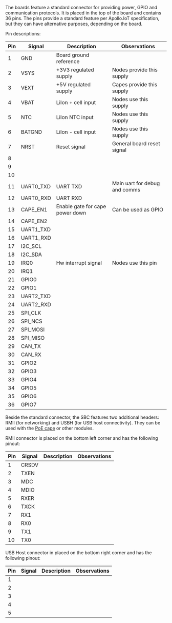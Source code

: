 The boards feature a standard connector for providing power, GPIO and communication protocols. It is placed in the top of the board and contains 36 pins. The pins provide a standard feature per Apollo.IoT specification, but they can have alternative purposes, depending on the board.

Pin descriptions:

| Pin | Signal | Description | Observations |
| ------ | ------ | ------ | ------ |
| 1 | GND | Board ground reference 
| 2 | VSYS | +3V3 regulated supply | Nodes provide this supply |
| 3 | VEXT | +5V regulated supply | Capes provide this supply |
| 4 | VBAT | LiIon + cell input | Nodes use this supply |
| 5 | NTC | LiIon NTC input | Nodes use this supply |
| 6 | BATGND | LiIon - cell input | Nodes use this supply |
| 7 | NRST | Reset signal | General board reset signal |
| 8 |
| 9 |
| 10 |
| 11 | UART0_TXD | UART TXD | Main uart for debug and comms|
| 12 | UART0_RXD | UART RXD |
| 13 | CAPE_EN1 | Enable gate for cape power down | Can be used as GPIO |
| 14 | CAPE_EN2 |
| 15 | UART1_TXD |
| 16 | UART1_RXD |
| 17 | I2C_SCL |
| 18 | I2C_SDA |
| 19 | IRQ0 | Hw interrupt signal | Nodes use this pin |
| 20 | IRQ1 |
| 21 | GPIO0 |
| 22 | GPIO1 |
| 23 | UART2_TXD |
| 24 | UART2_RXD |
| 25 | SPI_CLK |
| 26 | SPI_NCS |
| 27 | SPI_MOSI |
| 28 | SPI_MISO |
| 29 | CAN_TX |
| 30 | CAN_RX |
| 31 | GPIO2 |
| 32 | GPIO3 |
| 33 | GPIO4 |
| 34 | GPIO5 |
| 35 | GPIO6 |
| 36 | GPIO7 |

Beside the standard connector, the SBC features two additional headers: RMII (for networking) and USBH (for USB host connectivity). They can be used with the [PoE cape](https://github.com/vd-rd/hw_cape_poe) or other modules.

RMII connector is placed on the bottom left corner and has the following pinout:

| Pin | Signal | Description | Observations |
| ------ | ------ | ------ | ------ |
| 1 | CRSDV | 
| 2 | TXEN |
| 3 | MDC |
| 4 | MDIO |
| 5 | RXER |
| 6 | TXCK |
| 7 | RX1 |
| 8 | RX0 |
| 9 | TX1 |
| 10 | TX0 |

USB Host connector in placed on the bottom right corner and has the following pinout:

| Pin | Signal | Description | Observations |
| ------ | ------ | ------ | ------ |
| 1 |
| 2 |
| 3 |
| 4 |
| 5 |
